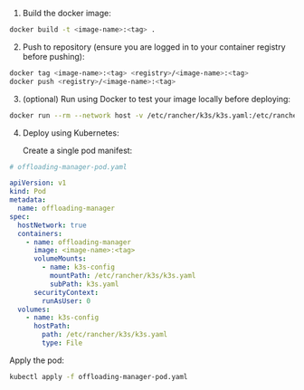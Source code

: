 1. Build the docker image:
```bash
docker build -t <image-name>:<tag> .
```

2. Push to repository (ensure you are logged in to your container registry before pushing):
```bash
docker tag <image-name>:<tag> <registry>/<image-name>:<tag>
docker push <registry>/<image-name>:<tag>
```

3. (optional) Run using Docker to test your image locally before deploying:
```bash
docker run --rm --network host -v /etc/rancher/k3s/k3s.yaml:/etc/rancher/k3s/k3s.yaml:ro <image-name>:<tag>
```

4. Deploy using Kubernetes:

    Create a single pod manifest:
   
```yaml
# offloading-manager-pod.yaml

apiVersion: v1
kind: Pod
metadata:
  name: offloading-manager
spec:
  hostNetwork: true
  containers:
    - name: offloading-manager
      image: <image-name>:<tag>
      volumeMounts:
        - name: k3s-config
          mountPath: /etc/rancher/k3s/k3s.yaml
          subPath: k3s.yaml
      securityContext:
        runAsUser: 0
  volumes:
    - name: k3s-config
      hostPath:
        path: /etc/rancher/k3s/k3s.yaml
        type: File
  ```

  Apply the pod:
```bash
kubectl apply -f offloading-manager-pod.yaml
```
